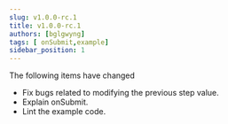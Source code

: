 ```yaml
---
slug: v1.0.0-rc.1
title: v1.0.0-rc.1
authors: [bglgwyng]
tags: [ onSubmit,example]
sidebar_position: 1
---
```


The following items have changed

- Fix bugs related to modifying the previous step value.
- Explain onSubmit.
- Lint the example code.
